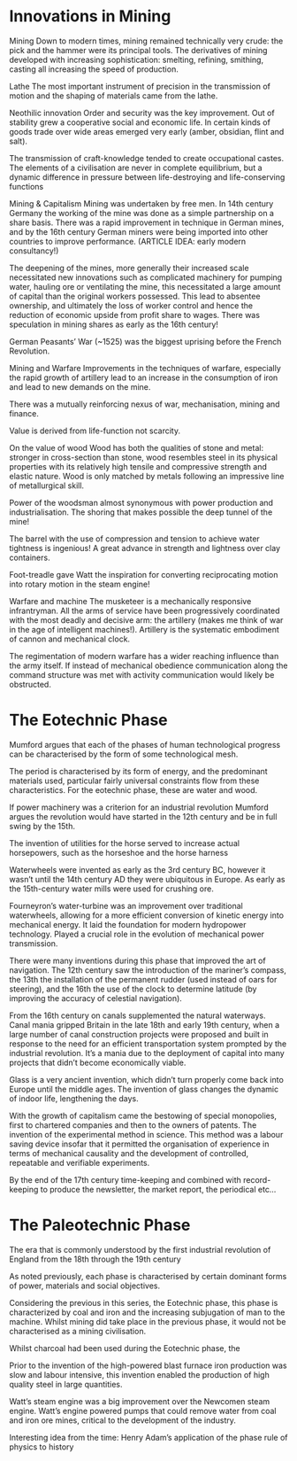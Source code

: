 # Innovations in Mining 
Mining
Down to modern times, mining remained technically very crude: the pick and the hammer were its principal tools. The derivatives of mining developed with increasing sophistication: smelting, refining, smithing, casting all increasing the speed of production.

Lathe
The most important instrument of precision in the transmission of motion and the shaping of materials came from the lathe.

Neothilic innovation
Order and security was the key improvement. Out of stability grew a cooperative social and economic life. In certain kinds of goods trade over wide areas emerged very early (amber, obsidian, flint and salt).

The transmission of craft-knowledge tended to create occupational castes. The elements of a civilisation are never in complete equilibrium, but a dynamic difference in pressure between life-destroying and life-conserving functions

Mining & Capitalism
Mining was undertaken by free men. In 14th century Germany the working of the mine was done as a simple partnership on a share basis. There was a rapid improvement in technique in German mines, and by the 16th century German miners were being imported into other countries to improve performance. (ARTICLE IDEA: early modern consultancy!)

The deepening of the mines, more generally their increased scale necessitated new innovations such as complicated machinery for pumping water, hauling ore or ventilating the mine, this necessitated a large amount of capital than the original workers possessed. This lead to absentee ownership, and ultimately the loss of worker control and hence the reduction of economic upside from profit share to wages. There was speculation in mining shares as early as the 16th century!

German Peasants’ War (~1525) was the biggest uprising before the French Revolution.

Mining and Warfare
Improvements in the techniques of warfare, especially the rapid growth of artillery lead to an increase in the consumption of iron and lead to new demands on the mine.

There was a mutually reinforcing nexus of war, mechanisation, mining and finance.

Value is derived from life-function not scarcity.

On the value of wood
Wood has both the qualities of stone and metal: stronger in cross-section than stone, wood resembles steel in its physical properties with its relatively high tensile and compressive strength and elastic nature. Wood is only matched by metals following an impressive line of metallurgical skill.

Power of the woodsman almost synonymous with power production and industrialisation. The shoring that makes possible the deep tunnel of the mine!

The barrel with the use of compression and tension to achieve water tightness is ingenious! A great advance in strength and lightness over clay containers.

Foot-treadle gave Watt the inspiration for converting reciprocating motion into rotary motion in the steam engine!

Warfare and machine
The musketeer is a mechanically responsive infrantryman. All the arms of service have been progressively coordinated with the most deadly and decisive arm: the artillery (makes me think of war in the age of intelligent machines!). Artillery is the systematic embodiment of cannon and mechanical clock.

The regimentation of modern warfare has a wider reaching influence than the army itself. If instead of mechanical obedience communication along the command structure was met with activity communication would likely be obstructed.



# The Eotechnic Phase
Mumford argues that each of the phases of human technological progress can be characterised by the form of some technological mesh.

The period is characterised by its form of energy, and the predominant materials used, particular fairly universal constraints flow from these characteristics. For the eotechnic phase, these are water and wood.

If power machinery was a criterion for an industrial revolution Mumford argues the revolution would have started in the 12th century and be in full swing by the 15th.

The invention of utilities for the horse served to increase actual horsepowers, such as the horseshoe and the horse harness

Waterwheels were invented as early as the 3rd century BC, however it wasn’t until the 14th century AD they were ubiquitous in Europe. As early as the 15th-century water mills were used for crushing ore.

Fourneyron’s water-turbine was an improvement over traditional waterwheels, allowing for a more efficient conversion of kinetic energy into mechanical energy. It laid the foundation for modern hydropower technology. Played a crucial role in the evolution of mechanical power transmission.

There were many inventions during this phase that improved the art of navigation. The 12th century saw the introduction of the mariner’s compass, the 13th the installation of the permanent rudder (used instead of oars for steering), and the 16th the use of the clock to determine latitude (by improving the accuracy of celestial navigation).

From the 16th century on canals supplemented the natural waterways. Canal mania gripped Britain in the late 18th and early 19th century, when a large number of canal construction projects were proposed and built in response to the need for an efficient transportation system prompted by the industrial revolution. It’s a mania due to the deployment of capital into many projects that didn’t become economically viable.

Glass is a very ancient invention, which didn’t turn properly come back into Europe until the middle ages. The invention of glass changes the dynamic of indoor life, lengthening the days.

With the growth of capitalism came the bestowing of special monopolies, first to chartered companies and then to the owners of patents. The invention of the experimental method in science. This method was a labour saving device insofar that it permitted the organisation of experience in terms of mechanical causality and the development of controlled, repeatable and verifiable experiments.

By the end of the 17th century time-keeping and combined with record-keeping to produce the newsletter, the market report, the periodical etc…


# The Paleotechnic Phase

The era that is commonly understood by the first industrial revolution of England from the 18th through the 19th century

As noted previously, each phase is characterised by certain dominant forms of power, materials and social objectives.

Considering the previous in this series, the Eotechnic phase, this phase is characterized by coal and iron and the increasing subjugation of man to the machine. Whilst mining did take place in the previous phase, it would not be characterised as a mining civilisation.

Whilst charcoal had been used during the Eotechnic phase, the

Prior to the invention of the high-powered blast furnace iron production was slow and labour intensive, this invention enabled the production of high quality steel in large quantities.

Watt’s steam engine was a big improvement over the Newcomen steam engine. Watt’s engine powered pumps that could remove water from coal and iron ore mines, critical to the development of the industry.

Interesting idea from the time: Henry Adam’s application of the phase rule of physics to history






